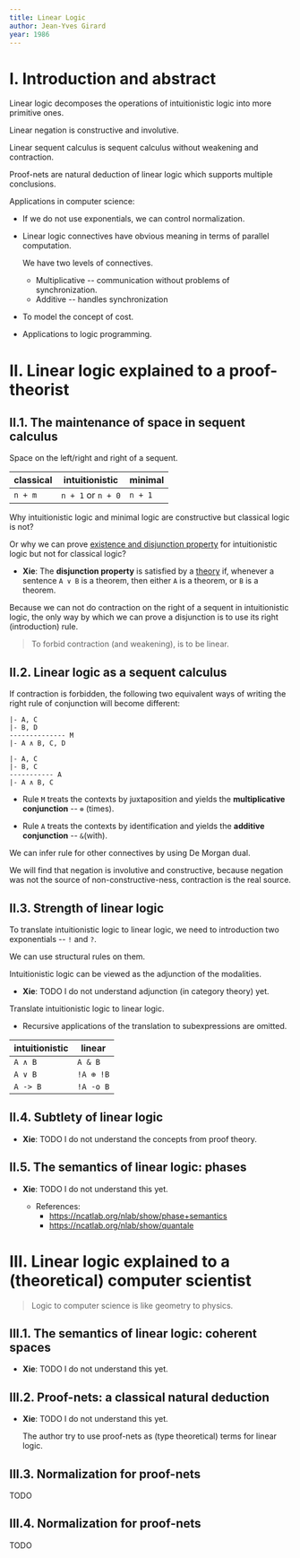 ```yaml
---
title: Linear Logic
author: Jean-Yves Girard
year: 1986
---
```


# I. Introduction and abstract

Linear logic decomposes the operations of intuitionistic logic into more primitive ones.

Linear negation is constructive and involutive.

Linear sequent calculus is sequent calculus without weakening and contraction.

Proof-nets are natural deduction of linear logic which supports multiple conclusions.

Applications in computer science:

- If we do not use exponentials, we can control normalization.

- Linear logic connectives have obvious meaning in terms of parallel computation.

  We have two levels of connectives.

  - Multiplicative -- communication without problems of synchronization.
  - Additive -- handles synchronization

- To model the concept of cost.

- Applications to logic programming.

# II. Linear logic explained to a proof-theorist

## II.1. The maintenance of space in sequent calculus

Space on the left/right and right of a sequent.

| classical | intuitionistic     | minimal |
| --------- | ------------------ | ------- |
| `n + m`   | `n + 1` or `n + 0` | `n + 1` |

Why intuitionistic logic and minimal logic are constructive
but classical logic is not?

Or why we can prove [existence and disjunction property](https://en.wikipedia.org/wiki/Disjunction_and_existence_properties)
for intuitionistic logic but not for classical logic?

- **Xie**: The **disjunction property** is satisfied by a [theory](<https://en.wikipedia.org/wiki/Theory_(mathematical_logic)>) if,
  whenever a sentence `A ∨ B` is a theorem,
  then either `A` is a theorem, or `B` is a theorem.

Because we can not do contraction on the right of a sequent in intuitionistic logic,
the only way by which we can prove a disjunction
is to use its right (introduction) rule.

> To forbid contraction (and weakening), is to be linear.

## II.2. Linear logic as a sequent calculus

If contraction is forbidden, the following two equivalent ways of
writing the right rule of conjunction will become different:

```
|- A, C
|- B, D
-------------- M
|- A ∧ B, C, D

|- A, C
|- B, C
----------- A
|- A ∧ B, C
```

- Rule `M` treats the contexts by juxtaposition
  and yields the **multiplicative conjunction** -- `⊗` (times).

- Rule `A` treats the contexts by identification
  and yields the **additive conjunction** -- `&`(with).

We can infer rule for other connectives by using De Morgan dual.

We will find that negation is involutive and constructive,
because negation was not the source of non-constructive-ness,
contraction is the real source.

## II.3. Strength of linear logic

To translate intuitionistic logic to linear logic,
we need to introduction two exponentials -- `!` and `?`.

We can use structural rules on them.

Intuitionistic logic can be viewed as the adjunction of the modalities.

- **Xie**: TODO I do not understand adjunction (in category theory) yet.

Translate intuitionistic logic to linear logic.

- Recursive applications of the translation to subexpressions are omitted.

| intuitionistic | linear    |
| -------------- | --------- |
| `A ∧ B`        | `A & B`   |
| `A ∨ B`        | `!A ⊕ !B` |
| `A -> B`       | `!A -o B` |

## II.4. Subtlety of linear logic

- **Xie**: TODO I do not understand the concepts from proof theory.

## II.5. The semantics of linear logic: phases

- **Xie**: TODO I do not understand this yet.

  - References:
    - https://ncatlab.org/nlab/show/phase+semantics
    - https://ncatlab.org/nlab/show/quantale

# III. Linear logic explained to a (theoretical) computer scientist

> Logic to computer science is like geometry to physics.

## III.1. The semantics of linear logic: coherent spaces

- **Xie**: TODO I do not understand this yet.

## III.2. Proof-nets: a classical natural deduction

- **Xie**: TODO I do not understand this yet.

  The author try to use proof-nets as (type theoretical) terms for linear logic.

## III.3. Normalization for proof-nets

TODO

## III.4. Normalization for proof-nets

TODO
